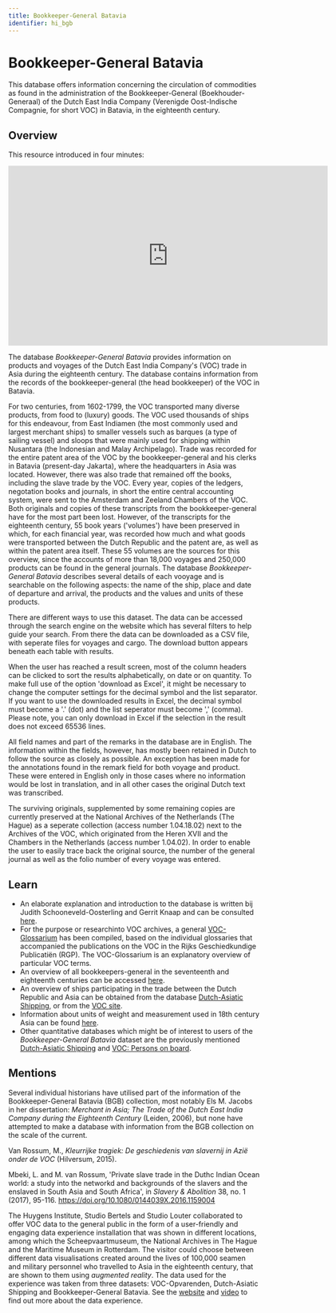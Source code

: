 ```yaml
---
title: Bookkeeper-General Batavia
identifier: hi_bgb
---
```

# Bookkeeper-General Batavia
This database offers information concerning the circulation of commodities as found in the administration of the Bookkeeper-General (Boekhouder-Generaal) of the Dutch East India Company (Verenigde Oost-Indische Compagnie, for short VOC) in Batavia, in the eighteenth century.

## Overview
This resource introduced in four minutes:
<iframe src="https://player.vimeo.com/video/72899160?h=3b7a7d612d" width="640" height="360" frameborder="0" allow="autoplay; fullscreen; picture-in-picture" allowfullscreen></iframe>

The database *Bookkeeper-General Batavia* provides information on products and voyages of the Dutch East India Company's (VOC) trade in Asia during the eighteenth century. The database contains information from the records of the bookkeeper-general (the head bookkeeper) of the VOC in Batavia.

For two centuries, from 1602-1799, the VOC transported many diverse products, from food to (luxury) goods. The VOC used thousands of ships for this endeavour, from East Indiamen (the most commonly used and largest merchant ships) to smaller vessels such as barques (a type of sailing vessel) and sloops that were mainly used for shipping within Nusantara (the Indonesian and Malay Archipelago). Trade was recorded for the entire patent area of the VOC by the bookkeeper-general and his clerks in Batavia (present-day Jakarta), where the headquarters in Asia was located. However, there was also trade that remained off the books, including the slave trade by the VOC. Every year, copies of the ledgers, negotation books and journals, in short the entire central accounting system, were sent to the Amsterdam and Zeeland Chambers of the VOC. Both originals and copies of these transcripts from the bookkeeper-general have for the most part been lost. However, of the transcripts for the eighteenth century, 55 book years ('volumes') have  been preserved in which, for each financial year, was recorded how much and what goods were transported between the Dutch Republic and the patent are, as well as within the patent area itself. These 55 volumes are the sources for this overview, since the accounts of more than 18,000 voyages and 250,000 products can be found in the general journals. The database *Bookkeeper-General Batavia* describes several details of each vooyage and is searchable on the following aspects: the name of the ship, place and date of departure and arrival, the products and the values and units of these products. 

There are different ways to use this dataset. The data can be accessed through the search engine on the website which has several filters to help guide your search. From there the data can be downloaded as a CSV file, with seperate files for voyages and cargo. The download button appears beneath each table with results. 

When the user has reached a result screen, most of the column headers can be clicked to sort the results alphabetically, on date or on quantity. To make full use of the option 'download as Excel', it might be necessary to change the computer settings for the decimal symbol and the list separator. If you want to use the downloaded results in Excel, the decimal symbol must become a '.' (dot) and the list seperator must become ',' (comma). Please note, you can only download in Excel if the selection in the result does not exceed 65536 lines.

All field names and part of the remarks in the database are in English. The information within the fields, however, has mostly been retained in Dutch to follow the source as closely as possible. An exception has been made for the annotations found in the remark field for both voyage and product. These were entered in English only in those cases where no information would be lost in translation, and in all other cases the original Dutch text was transcribed. 

The surviving originals, supplemented by some remaining copies are currently preserved at the National Archives of the Netherlands (The Hague) as a seperate collection (access number 1.04.18.02) next to the Archives of the VOC, which originated from the Heren XVII and the Chambers in the Netherlands (access number 1.04.02). In order to enable the user to easily trace back the original source, the number of the general journal as well as the folio number of every voyage was entered. 

## Learn
- An elaborate explanation and introduction to the database is written bij Judith Schooneveld-Oosterling and Gerrit Knaap and can be consulted [here](https://bgb.huygens.knaw.nl/?page_id=8).
- For the purpose or researchinto VOC archives, a general [VOC-Glossarium](https://resources.huygens.knaw.nl/vocglossarium) has been compiled, based on the individual glossaries that accompanied the publications on the VOC in the Rijks Geschiedkundige Publicatiën (RGP). The VOC-Glossarium is an explanatory overview of particular VOC terms. 
- An overview of all bookkeepers-general in the seventeenth and eighteenth centuries can be accessed [here](http://bgb.huygens.knaw.nl/wp-content/uploads/2016/03/Overview-of-Bookkeepers-General.docx).
- An overview of ships participating in the trade between the Dutch Republic and Asia can be obtained from the database [Dutch-Asiatic Shipping](https://resources.huygens.knaw.nl/das), or from the [VOC site](https://www.vocsite.nl/schepen/vergaan.php).
- Information about units of weight and measurement used in 18th century Asia can be found [here](http://www.biodiversitylibrary.org/item/127789#page/443/mode/1up).
- Other quantitative databases which might be of interest to users of the *Bookkeeper-General Batavia* dataset are the previously mentioned [Dutch-Asiatic Shipping](https://resources.huygens.knaw.nl/das) and [VOC: Persons on board](https://www.nationaalarchief.nl/onderzoeken/index/nt00444?activeTab=nt).

## Mentions
Several individual historians have utilised part of the information of the Bookkeeper-General Batavia (BGB) collection, most notably Els M. Jacobs in her dissertation: *Merchant in Asia; The Trade of the Dutch East India Company during the Eighteenth Century* (Leiden, 2006), but none have attempted to make a database with information from the BGB collection on the scale of the current. 

Van Rossum, M., *Kleurrijke tragiek: De geschiedenis van slavernij in Azië onder de VOC* (Hilversum, 2015). 

Mbeki, L. and M. van Rossum, 'Private slave trade in the Duthc Indian Ocean world: a study into the networkd and backgrounds of the slavers and the enslaved in South Asia and South Africa', in *Slavery & Abolition* 38, no. 1 (2017), 95-116. https://doi.org/10.1080/0144039X.2016.1159004

The Huygens Institute, Studio Bertels and Studio Louter collaborated to offer VOC data to the general public in the form of a user-friendly and engaging data experience installation that was shown in different locations, among which the Scheepvaartmuseum, the National Archives in The Hague and the Maritime Museum in Rotterdam. The visitor could choose between different data visualisations created around the lives of 100,000 seamen and military personnel who travelled to Asia in the eighteenth century, that are shown to them using *augmented reality*. The data used for the experience was taken from three datasets: VOC-Opvarenden, Dutch-Asiatic Shipping and Bookkeeper-General Batavia. See the [website](https://vocdataexperience.nl) and [video](https://youtu.be/8ubKkYi-6Ak) to find out more about the data experience.